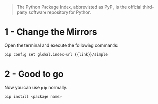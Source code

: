 > The Python Package Index, abbreviated as PyPI, is the official third-party software repository for Python.

# 1 - Change the Mirrors

Open the terminal and execute the following commands:

```bash
pip config set global.index-url {{link}}/simple
```

# 2 - Good to go

Now you can use `pip` normally.

```bash
pip install <package name>
```
